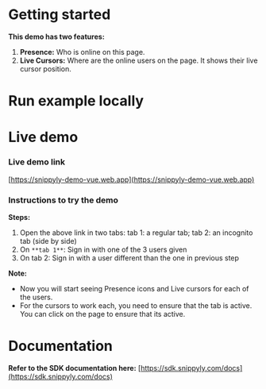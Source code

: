 # Getting started
**This demo has two features:**
1. **Presence:** Who is online on this page.
2. **Live Cursors:** Where are the online users on the page. It shows their live cursor position.

# Run example locally


# Live demo

### Live demo link
[https://snippyly-demo-vue.web.app](https://snippyly-demo-vue.web.app)

### Instructions to try the demo

**Steps:**
1. Open the above link in two tabs: tab 1: a regular tab; tab 2: an incognito tab (side by side)
2. On `**tab 1**`: Sign in with one of the 3 users given
3. On tab 2: Sign in with a user different than the one in previous step

**Note:**
* Now you will start seeing Presence icons and Live cursors for each of the users.
* For the cursors to work each, you need to ensure that the tab is active. You can click on the page to ensure that its active.


# Documentation
**Refer to the SDK documentation here:**
[https://sdk.snippyly.com/docs](https://sdk.snippyly.com/docs)
